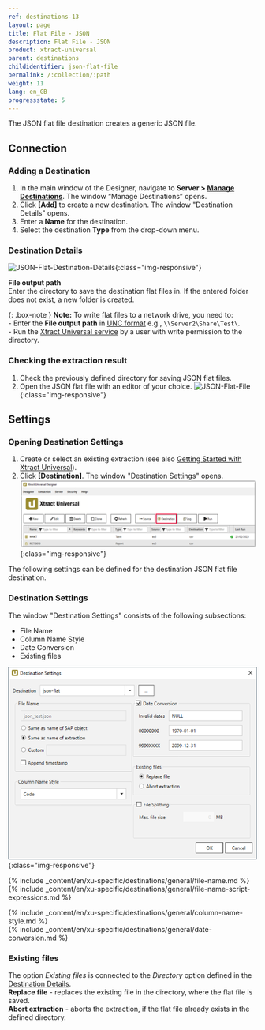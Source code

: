 ```yaml
---
ref: destinations-13
layout: page
title: Flat File - JSON
description: Flat File - JSON
product: xtract-universal
parent: destinations
childidentifier: json-flat-file
permalink: /:collection/:path
weight: 11
lang: en_GB
progressstate: 5
---
```

The JSON flat file destination creates a generic JSON file.

## Connection

### Adding a Destination

1. In the main window of the Designer, navigate to **Server > [Manage Destinations](./managing-destinations)**. The window “Manage Destinations” opens.
2. Click **[Add]** to create a new destination. The window "Destination Details" opens.
3. Enter a **Name** for the destination.
4. Select the destination **Type** from the drop-down menu.

### Destination Details

![JSON-Flat-Destination-Details](/img/content/xu/json/json-flat-Destination-Details.png){:class="img-responsive"}

**File output path**<br>
Enter the directory to save the destination flat files in. If the entered folder does not exist, a new folder is created.

{: .box-note }
**Note:** To write flat files to a network drive, you need to: <br>
\- Enter the **File output path** in [UNC format](https://docs.microsoft.com/en-us/dotnet/standard/io/file-path-formats#unc-paths) e.g., `\\Server2\Share\Test\`.<br>
\- Run the [Xtract Universal service](../advanced-techniques/service-account) by a user with write permission to the directory. 

### Checking the extraction result

1. Check the previously defined directory for saving JSON flat files.
2. Open the JSON flat file with an editor of your choice.
![JSON-Flat-File](/img/content/xu/json/json_flat-file.png){:class="img-responsive"}

## Settings

### Opening Destination Settings

1. Create or select an existing extraction (see also [Getting Started with Xtract Universal](../getting-started/define-a-table-extraction)).
2. Click **[Destination]**. The window "Destination Settings" opens.
![Destination-settings](/img/content/xu/xu_designer_destination.png){:class="img-responsive"}

The following settings can be defined for the destination JSON flat file destination.  
  
### Destination Settings
The window "Destination Settings" consists of the following subsections:
- File Name
- Column Name Style
- Date Conversion
- Existing files

![XU_flatfile_JSON_Destination](/img/content/xu/json/XU_flatfile_JSON_Destination.png){:class="img-responsive"}

{% include _content/en/xu-specific/destinations/general/file-name.md %}
{% include _content/en/xu-specific/destinations/general/file-name-script-expressions.md %}

{% include _content/en/xu-specific/destinations/general/column-name-style.md %}        
{% include _content/en/xu-specific/destinations/general/date-conversion.md %}

### Existing files
The option *Existing files* is connected to the *Directory* option defined in the [Destination Details](#destination-details). <br>
**Replace file** - replaces the existing file in the directory, where the flat file is saved. <br>
**Abort extraction** - aborts the extraction, if the flat file already exists in the defined directory.
